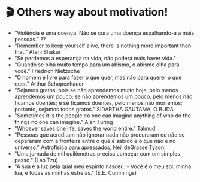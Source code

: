 # 🎬 Others way about motivation!

 - “Violência é uma doença. Não se cura uma doença espalhando-a a mais pessoas.” ??
 - “Remember to keep yourself alive, there is nothing more important than that.” Afeni Shakur
 - "Se perdemos a esperança na vida, não poderá mais haver vida."
 - "Quando se olha muito tempo para um abismo, o abismo olha para você." Friedrich Nietzsche
 - “O homem é livre para fazer o que quer, mas não para querer o que quer.” Arthur Schopenhauer
 - "Sejamos gratos, pois se não aprendemos muito hoje, pelo menos aprendemos um pouco; se não aprendemos um pouco, pelo menos não ficamos doentes; e se ficamos doentes, pelo menos não morremos; portanto, sejamos todos gratos.” SIDARTHA GAUTAMA, O BUDA
 - "Sometimes it is the people no one can imagine anything of who do the things no one can imagine." Alan Turing
 - "Whoever saves one life, saves the world entire." Talmud
 - "Pessoas que acreditam não ignorar nada não procuraram ou não se depararam com a fronteira entre o que é sabido e o que não é no universo." Astrofísica para apressados, Neil deGrasse Tyson.
 - "Uma jornada de mil quilômetros precisa começar com um simples passo." (Lao Tzu)
 - "A sua é a luz pela qual meu espírito nasceu: - Você é o meu sol, minha lua, e todas as minhas estrelas." (E.E. Cummings)
